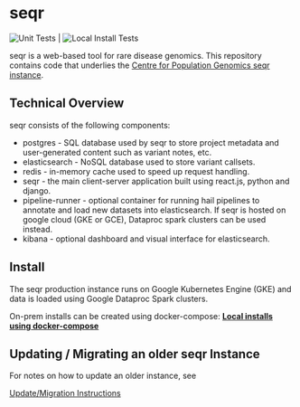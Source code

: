
seqr
====
![Unit Tests](https://github.com/populationgenomics/seqr/workflows/Unit%20Tests/badge.svg?branch=master) | ![Local Install Tests](https://github.com/populationgenomics/seqr/workflows/local%20install%20tests/badge.svg?branch=master)

seqr is a web-based tool for rare disease genomics.
This repository contains code that underlies the [Centre for Population Genomics seqr instance](http://seqr.populationgenomics.org.au).

## Technical Overview

seqr consists of the following components:
- postgres - SQL database used by seqr to store project metadata and user-generated content such as variant notes, etc.
- elasticsearch - NoSQL database used to store variant callsets.
- redis - in-memory cache used to speed up request handling.
- seqr - the main client-server application built using react.js, python and django.
- pipeline-runner - optional container for running hail pipelines to annotate and load new datasets into elasticsearch. If seqr is hosted on google cloud (GKE or GCE), Dataproc spark clusters can be used instead.
- kibana - optional dashboard and visual interface for elasticsearch.

## Install

The seqr production instance runs on Google Kubernetes Engine (GKE) and data is loaded using Google Dataproc Spark clusters. 

On-prem installs can be created using docker-compose:
**[Local installs using docker-compose](deploy/LOCAL_INSTALL.md)**  


## Updating / Migrating an older seqr Instance	

For notes on how to update an older instance, see  	

[Update/Migration Instructions](deploy/MIGRATE.md)
